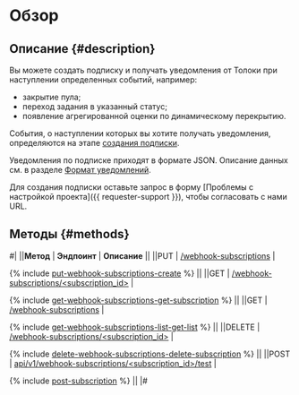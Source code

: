 # Обзор

## Описание {#description}

Вы можете создать подписку и получать уведомления от Толоки при наступлении определенных событий, например:

- закрытие пула;
- переход задания в указанный статус;
- появление агрегированной оценки по динамическому перекрытию.

События, о наступлении которых вы хотите получать уведомления, определяются на этапе [создания подписки](put-webhook-subscriptions.md).

Уведомления по подписке приходят в формате JSON. Описание данных см. в разделе [Формат уведомлений](using-webhook-subscriptions.md).

Для создания подписки оставьте запрос в форму [Проблемы с настройкой проекта]({{ requester-support }}), чтобы согласовать с нами URL.

## Методы {#methods}

#|
||**Метод** | **Эндпоинт** | **Описание** ||
||PUT | [/webhook-subscriptions](put-webhook-subscriptions.md) | 

{% include [put-webhook-subscriptions-create](../_includes/concepts/put-webhook-subscriptions/id-put-webhook-subscriptions/create.md) %}
||
||GET | [/webhook-subscriptions/<subscription_id>](get-webhook-subscriptions.md) | 

{% include [get-webhook-subscriptions-get-subscription](../_includes/concepts/get-webhook-subscriptions/id-get-webhook-subscriptions/get-subscription.md) %}
||
||GET | [/webhook-subscriptions](get-webhook-subscriptions-list.md) | 

{% include [get-webhook-subscriptions-list-get-list](../_includes/concepts/get-webhook-subscriptions-list/id-get-webhook-subscriptions-list/get-list.md) %}
||
||DELETE | [/webhook-subscriptions/<subscription_id>](delete-webhook-subscriptions.md) | 

{% include [delete-webhook-subscriptions-delete-subscription](../_includes/concepts/delete-webhook-subscriptions/id-delete-webhook-subscriptions/delete-subscription.md) %}
||
||POST | [api/v1/webhook-subscriptions/<subscription_id>/test](post-webhook-subscriptions.md) | 

{% include [post-subscription](../_includes/concepts/post-webhook-subscriptions/post-subscription.md) %}
||
|#


